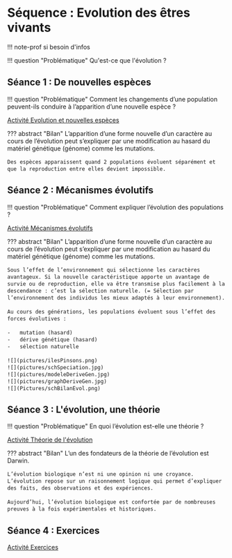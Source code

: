 # Séquence : Evolution des êtres vivants

!!! note-prof
    si besoin d'infos


!!! question "Problématique"
    Qu'est-ce que l'évolution ?
    




## Séance 1 : De nouvelles espèces

!!! question "Problématique"
    Comment les changements d’une population peuvent-ils conduire à l’apparition d’une nouvelle espèce ?

[Activité Evolution et nouvelles espèces](../speciation)




??? abstract "Bilan"
    L’apparition d’une forme nouvelle d’un caractère au cours de l’évolution peut s’expliquer par une modification au hasard du matériel génétique (génome) comme les mutations.
    
    Des espèces apparaissent quand 2 populations évoluent séparément et que la reproduction entre elles devient impossible.


## Séance 2 : Mécanismes évolutifs

!!! question "Problématique"
    Comment expliquer l’évolution des populations ?

[Activité Mécanismes évolutifs](../mecaEvol)




??? abstract "Bilan"
    L’apparition d’une forme nouvelle d’un caractère au cours de l’évolution peut s’expliquer par une modification au hasard du matériel génétique (génome) comme les mutations.

    Sous l’effet de l’environnement qui sélectionne les caractères avantageux. Si la nouvelle caractéristique apporte un avantage de survie ou de reproduction, elle va être transmise plus facilement à la descendance : c’est la sélection naturelle. (= Sélection par l’environnement des individus les mieux adaptés à leur environnement).

    Au cours des générations, les populations évoluent sous l’effet des forces évolutives :

    -   mutation (hasard)
    -   dérive génétique (hasard)
    -   sélection naturelle

    ![](pictures/ilesPinsons.png)
    ![](pictures/schSpeciation.jpg)
    ![](pictures/modeleDeriveGen.jpg)
    ![](pictures/graphDeriveGen.jpg)
    ![](Pictures/schBilanEvol.png)



## Séance 3 : L'évolution, une théorie

!!! question "Problématique"
    En quoi l’évolution est-elle une théorie ?

[Activité Théorie de l'évolution](../theorieEvol)




??? abstract "Bilan"
    L’un des fondateurs de la théorie de l’évolution est Darwin.

    L’évolution biologique n’est ni une opinion ni une croyance. L’évolution repose sur un raisonnement logique qui permet d’expliquer des faits, des observations et des expériences.

    Aujourd’hui, l’évolution biologique est confortée par de nombreuses preuves à la fois expérimentales et historiques.

 


## Séance 4 : Exercices


[Activité Exercices](../exercices)
